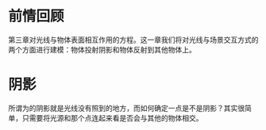 # 前情回顾
第三章对光线与物体表面相互作用的方程。这一章我们将对光线与场景交互方式的两个方面进行建模：物体投射阴影和物体反射到其他物体上。
# 阴影
所谓为的阴影就是光线没有照到的地方，而如何确定一点是不是阴影？其实很简单，只需要将光源和那个点连起来看是否会与其他的物体相交。

